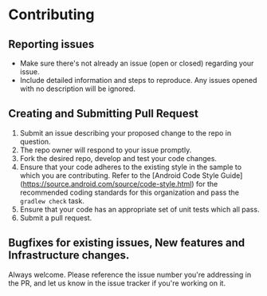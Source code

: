 Contributing
============

## Reporting issues
* Make sure there's not already an issue (open or closed) regarding your issue.
* Include detailed information and steps to reproduce. Any issues opened with no description will be ignored.

## Creating and Submitting Pull Request
1. Submit an issue describing your proposed change to the repo in question.
1. The repo owner will respond to your issue promptly.
1. Fork the desired repo, develop and test your code changes.
1. Ensure that your code adheres to the existing style in the sample to which
   you are contributing. Refer to the
   [Android Code Style Guide]
   (https://source.android.com/source/code-style.html) for the
   recommended coding standards for this organization and pass the `gradlew check` task. 
1. Ensure that your code has an appropriate set of unit tests which all pass.
1. Submit a pull request.

## Bugfixes for existing issues, New features and Infrastructure changes.
Always welcome. Please reference the issue number you're addressing in the PR, and let us know in the issue tracker if
you're working on it.
